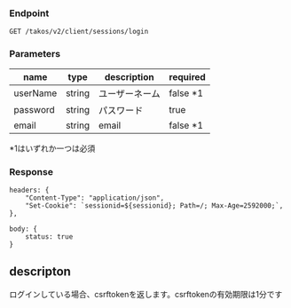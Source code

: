 ### Endpoint

```
GET /takos/v2/client/sessions/login
```

### Parameters

| name     | type   | description    | required |
| -------- | ------ | -------------- | -------- |
| userName | string | ユーザーネーム | false *1 |
| password | string | パスワード     | true     |
| email    | string | email          | false *1 |

*1はいずれか一つは必須

### Response

```
headers: {
    "Content-Type": "application/json",
    "Set-Cookie": `sessionid=${sessionid}; Path=/; Max-Age=2592000;`,
},

body: {
    status: true
}
```

## descripton

ログインしている場合、csrftokenを返します。csrftokenの有効期限は1分です
